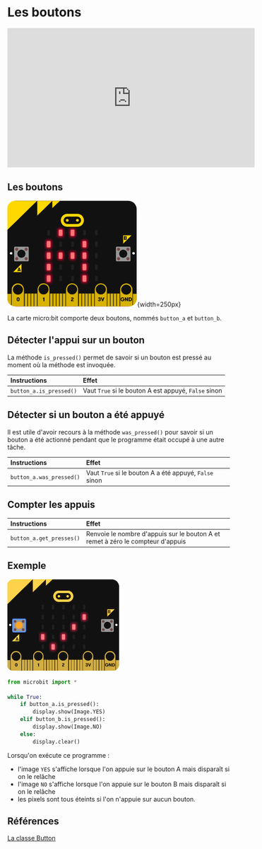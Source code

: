 # Les boutons

<iframe width="560" height="315" src="https://www.youtube.com/embed/hnT0qHM3_hQ" frameborder="0" allow="accelerometer; autoplay; clipboard-write; encrypted-media; gyroscope; picture-in-picture" allowfullscreen></iframe>

## Les boutons
![](../images/mb_display_a.png){width=250px}  


La carte micro:bit comporte deux boutons, nommés `button_a` et `button_b`.


## Détecter l'appui sur un bouton

La méthode `is_pressed()` permet de savoir si un bouton est pressé au moment où la méthode est invoquée.

|Instructions|Effet|
| :--- | :--- |
|`button_a.is_pressed()`|Vaut `True` si le bouton A est appuyé, `False` sinon|


## Détecter si un bouton a été appuyé
Il est utile d'avoir recours à la méthode `was_pressed()` pour savoir si un bouton a été actionné pendant que le programme était occupé à une autre tâche.

|Instructions|Effet|
| :--- | :--- |
|`button_a.was_pressed()`|Vaut `True` si le bouton A a été appuyé, `False` sinon|

## Compter les appuis

|Instructions|Effet|
| :--- | :--- |
|`button_a.get_presses()`|Renvoie le nombre d'appuis sur le bouton A et remet à zéro le compteur d'appuis|

## Exemple

![](../images/mb_button.png)  

```python
from microbit import *

while True:
    if button_a.is_pressed():
        display.show(Image.YES)
    elif button_b.is_pressed():
        display.show(Image.NO)
    else:
        display.clear()
```
Lorsqu'on exécute ce programme :  

- l'image `YES` s'affiche lorsque l'on appuie sur le bouton A mais disparaît si on le relâche
- l'image `NO` s'affiche lorsque l'on appuie sur le bouton B mais disparaît si on le relâche
- les pixels sont tous éteints si l'on n'appuie sur aucun bouton.

## Références
[La classe Button](https://microbit-micropython.readthedocs.io/fr/latest/button.html)
